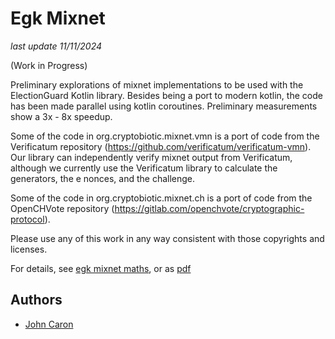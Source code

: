 # Egk Mixnet

_last update 11/11/2024_

(Work in Progress)

Preliminary explorations of mixnet implementations to be used with the ElectionGuard Kotlin library. 
Besides being a port to modern kotlin, the code has been made parallel using kotlin coroutines.
Preliminary measurements show a 3x - 8x speedup.

Some of the code in org.cryptobiotic.mixnet.vmn is a port of code from the Verificatum repository
(https://github.com/verificatum/verificatum-vmn). Our library can independently verify mixnet output from Verificatum,
although we currently use the Verificatum library to calculate the generators, the e nonces, and the challenge.

Some of the code in org.cryptobiotic.mixnet.ch is a port of code from the OpenCHVote repository
(https://gitlab.com/openchvote/cryptographic-protocol).

Please use any of this work in any way consistent with those copyrights and licenses.

For details, see [egk mixnet maths](docs/maths.md), or as [pdf](docs/maths.pdf)

## Authors
- [John Caron](https://github.com/JohnLCaron)